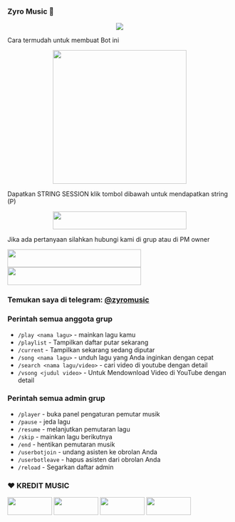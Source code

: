 ### Zyro Music 🎵
<p align="center">
  <img src="https://telegra.ph/file/ce8487c5293824c1d4afa.jpg">
</p>
Cara termudah untuk membuat Bot ini
<p align="center"><a href="https://heroku.com/deploy?template=https://github.com/nopalle/ZyroMusic"><img src="https://img.shields.io/badge/DEPLOY KE-HEROKU-blue?style=plastic&logo=heroku&logoColor=yellow"width="300"heigh="100" /></a></p>

Dapatkan STRING SESSION klik tombol dibawah untuk mendapatkan string (P)

<p align="center"><a href="https://replit.com/@GoodBoysExe/string-session?lite=1&outputonly=1"><img src="https://img.shields.io/badge/DAPATKAN-STRING-blue?style=plastic&logo=replit&logoColor=yellow"width="300" height="40" /></a></p>

Jika ada pertanyaan silahkan hubungi kami di grup atau di PM owner
<p>
    <a href="https://t.me/akbarnfal" target="blank"><img src="https://img.shields.io/badge/OWNER-nopal-blue?style=plastic&logo=telegram"width="300" height="40"/></a>
    <a href="https://t.me/joinsinidongg" target="blank"><img src="https://img.shields.io/badge/GROUP-Cool Buddies-blue?style=plastic&logo=telegram"width="300" height="40"/></a>
</p>

### Temukan saya di telegram: [@zyromusic](t.me/zyromusicbot)

### Perintah semua anggota grup
- `/play <nama lagu>` - mainkan lagu kamu 
- `/playlist` - Tampilkan daftar putar sekarang
- `/current` - Tampilkan sekarang sedang diputar
- `/song <nama lagu>` - unduh lagu yang Anda inginkan dengan cepat
- `/search <nama lagu/video>` - cari video di youtube dengan detail
- `/vsong <judul video>` - Untuk Mendownload Video di YouTube dengan detail


### Perintah semua admin grup
- `/player` - buka panel pengaturan pemutar musik
- `/pause` - jeda lagu 
- `/resume` - melanjutkan pemutaran lagu
- `/skip` - mainkan lagu berikutnya
- `/end` - hentikan pemutaran musik
- `/userbotjoin` - undang asisten ke obrolan Anda
- `/userbotleave` - hapus asisten dari obrolan Anda
- `/reload` - Segarkan daftar admin



### ❤️ KREDIT MUSIC
<p>
    <a href="https://github.com/Good-Boys-Exe/gohanmusicrobot" target="blank"><img src="https://img.shields.io/badge/TOMI-black?style=plastic&logo=github"width="100" height="40"/></a>
    <a href="https://github.com/tofikdn/TDMusicBot" target="blank"><img src="https://img.shields.io/badge/TOFIK-black?style=plastic&logo=github"width="100" height="40"/></a>
    <a href="https://github.com/levina-lab/VeezMusic" target="blank"><img src="https://img.shields.io/badge/LEVINA-black?style=plastic&logo=github"width="100" height="40"/></a>
    <a href="https://github.com/kenkansaja/Music-Ken" target="blank"><img src="https://img.shields.io/badge/KEN KAN-black?style=plastic&logo=github"width="100" height="40"/></a>
</p>
